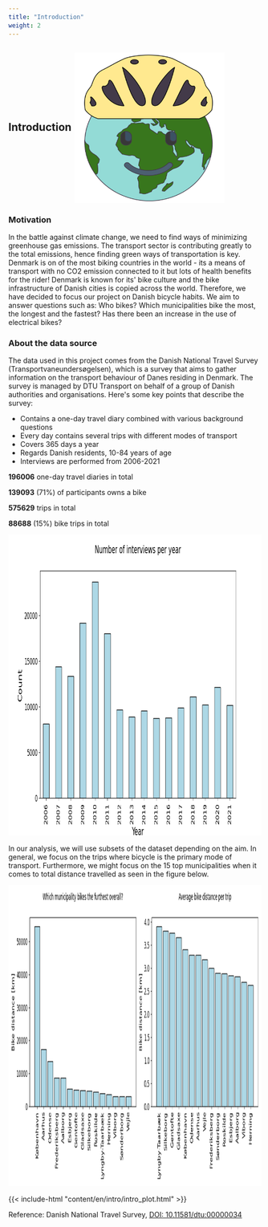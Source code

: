 ```yaml
---
title: "Introduction"
weight: 2
---
```


## Introduction  <img src = "Earth_emoji.png" width=300 height=300  align="center" />


### Motivation

In the battle against climate change, we need to find ways of minimizing greenhouse gas emissions. The transport sector is contributing greatly to the total emissions, hence finding green ways of transportation is key. Denmark is on of the most biking countries in the world - its a means of transport with no CO2 emission connected to it but lots of health benefits for the rider! Denmark is known for its' bike culture and the bike infrastructure of Danish cities is copied across the world. Therefore, we have decided to focus our project on Danish bicycle habits. We aim to answer questions such as: Who bikes? Which municipalities bike the most, the longest and the fastest? Has there been an increase in the use of electrical bikes?

### About the data source

The data used in this project comes from the Danish National Travel Survey (Transportvaneundersøgelsen), which is a survey that aims to gather information on the transport behaviour of Danes residing in Denmark. The survey is managed by DTU Transport on behalf of a group of Danish authorities and organisations. Here's some key points that describe the survey:

* Contains a one-day travel diary combined with various background questions
* Every day contains several trips with different modes of transport
* Covers 365 days a year
* Regards Danish residents, 10-84 years of age
* Interviews are performed from 2006-2021

**196006** one-day travel diaries in total

**139093** (71%) of participants owns a bike

**575629** trips in total

**88688** (15%) bike trips in total


<img src="Number_of_interviews_per_year.png" width=800 height=600 />

In our analysis, we will use subsets of the dataset depending on the aim. In general, we focus on the trips where bicycle is the primary mode of transport. Furthermore, we might focus on the 15 top municipalities when it comes to total distance travelled as seen in the figure below.



<img src="Top_15_bike_municipalities.png" width=800 height=600 />



{{< include-html "content/en/intro/intro_plot.html" >}}



Reference: Danish National Travel Survey, [DOI: 10.11581/dtu:00000034](https://www.cta.man.dtu.dk/transportvaneundersoegelsen/dokumentation)



